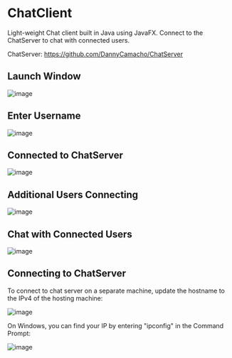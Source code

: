 # ChatClient
Light-weight Chat client built in Java using JavaFX. Connect to the ChatServer to chat with connected users.

ChatServer: https://github.com/DannyCamacho/ChatServer

## Launch Window

![image](https://github.com/DannyCamacho/ChatClient/assets/91514165/0f315cdd-4ff7-412e-b975-e949d298d22b)


## Enter Username

![image](https://github.com/DannyCamacho/ChatClient/assets/91514165/88df6a45-d510-4349-8c4a-6b26628c44fd)


## Connected to ChatServer

![image](https://github.com/DannyCamacho/ChatClient/assets/91514165/5781e196-bcf6-4152-8216-0f03e1e09bd1)


## Additional Users Connecting

![image](https://github.com/DannyCamacho/ChatClient/assets/91514165/df1ec0f6-d9b7-4110-a2a1-191449d0eaa6)


## Chat with Connected Users

![image](https://github.com/DannyCamacho/ChatClient/assets/91514165/6f2c08d3-12ad-4c45-a9fb-3201ba087ee6)


## Connecting to ChatServer

To connect to chat server on a separate machine, update the hostname to the IPv4 of the hosting machine:

![image](https://user-images.githubusercontent.com/91514165/161868980-43b37784-82f5-4228-a0b9-81be2b43f113.png)

On Windows, you can find your IP by entering "ipconfig" in the Command Prompt:

![image](https://user-images.githubusercontent.com/91514165/161869290-fc1d00d9-b954-4fb1-8ef2-da1273e8fb01.png)
